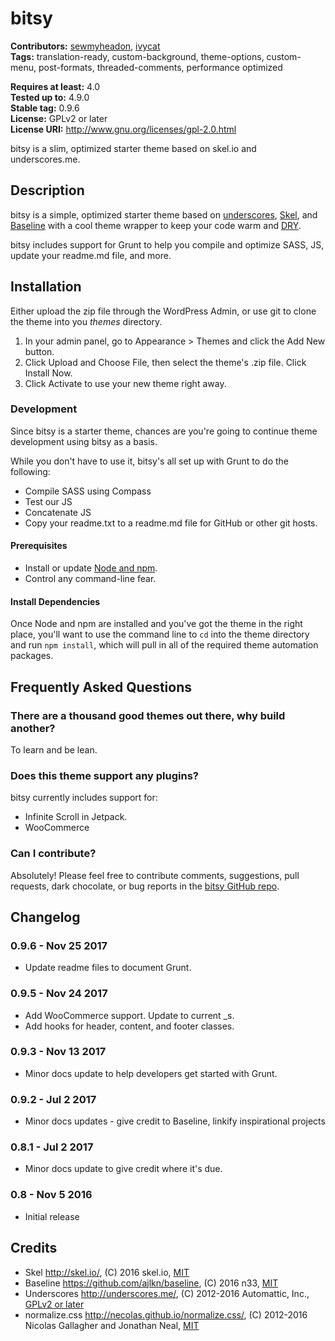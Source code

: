 # bitsy #

**Contributors:** [sewmyheadon](https://profiles.wordpress.org/sewmyheadon), [ivycat](https://profiles.wordpress.org/ivycat)  
**Tags:** translation-ready, custom-background, theme-options, custom-menu, post-formats, threaded-comments, performance optimized  

**Requires at least:** 4.0  
**Tested up to:** 4.9.0  
**Stable tag:** 0.9.6  
**License:** GPLv2 or later  
**License URI:** http://www.gnu.org/licenses/gpl-2.0.html  

bitsy is a slim, optimized starter theme based on skel.io and underscores.me.

## Description ##

bitsy is a simple, optimized starter theme based on [underscores](http://underscores.me/), [Skel](http://skel.io/), and [Baseline](https://github.com/ajlkn/baseline) with a cool theme wrapper to keep your code warm and [DRY](https://en.wikipedia.org/wiki/Don%27t_repeat_yourself).

bitsy includes support for Grunt to help you compile and optimize SASS, JS, update your readme.md file, and more.

## Installation ##

Either upload the zip file through the WordPress Admin, or use git to clone the theme into you _themes_ directory.

1. In your admin panel, go to Appearance > Themes and click the Add New button.
2. Click Upload and Choose File, then select the theme's .zip file. Click Install Now.
3. Click Activate to use your new theme right away.

### Development
Since bitsy is a starter theme, chances are you're going to continue theme development using bitsy as a basis.

While you don't have to use it, bitsy's all set up with Grunt to do the following:
- Compile SASS using Compass
- Test our JS
- Concatenate JS
- Copy your readme.txt to a readme.md file for GitHub or other git hosts.

#### Prerequisites ####
- Install or update [Node and npm](https://nodejs.org/en/download/).
- Control any command-line fear.

#### Install Dependencies ####
Once Node and npm are installed and you've got the theme in the right place, you'll want to use the command line to `cd`
into the theme directory and run `npm install`, which will pull in all of the required theme automation packages.

## Frequently Asked Questions ##

### There are a thousand good themes out there, why build another? ###

To learn and be lean.

### Does this theme support any plugins? ###

bitsy currently includes support for:

- Infinite Scroll in Jetpack.
- WooCommerce

### Can I contribute? ###

Absolutely! Please feel free to contribute comments, suggestions, pull requests, dark chocolate, or bug reports in the [bitsy GitHub repo](https://github.com/sewmyheadon/bitsy).

## Changelog ##

### 0.9.6 - Nov 25 2017 ###
* Update readme files to document Grunt.

### 0.9.5 - Nov 24 2017 ###
* Add WooCommerce support. Update to current _s.
* Add hooks for header, content, and footer classes.

### 0.9.3 - Nov 13 2017 ###
* Minor docs update to help developers get started with Grunt.

### 0.9.2 - Jul 2 2017 ###
* Minor docs updates - give credit to Baseline, linkify inspirational projects

### 0.8.1 - Jul 2 2017 ###
* Minor docs update to give credit where it's due.

### 0.8 - Nov 5 2016 ###
* Initial release

## Credits ##

* Skel http://skel.io/, (C) 2016 skel.io, [MIT](https://opensource.org/licenses/MIT)
* Baseline https://github.com/ajlkn/baseline, (C) 2016 n33, [MIT](https://opensource.org/licenses/MIT)
* Underscores http://underscores.me/, (C) 2012-2016 Automattic, Inc., [GPLv2 or later](https://www.gnu.org/licenses/gpl-2.0.html)
* normalize.css http://necolas.github.io/normalize.css/, (C) 2012-2016 Nicolas Gallagher and Jonathan Neal, [MIT](http://opensource.org/licenses/MIT)

